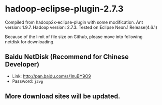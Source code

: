 # hadoop-eclipse-plugin-2.7.3
Compiled from hadoop2x-eclipse-plugin with some modification. Ant version: 1.9.7. Hadoop version: 2.7.3. Tested on Eclipse Neon.1 Release(4.6.1)

Because of the limit of file size on Github, please move into following netdisk for downloading.

## Baidu NetDisk (Recommend for Chinese Developer)
- Link: http://pan.baidu.com/s/1nuBY9O9
- Password: `j3vg`

## More download sites will be updated.
